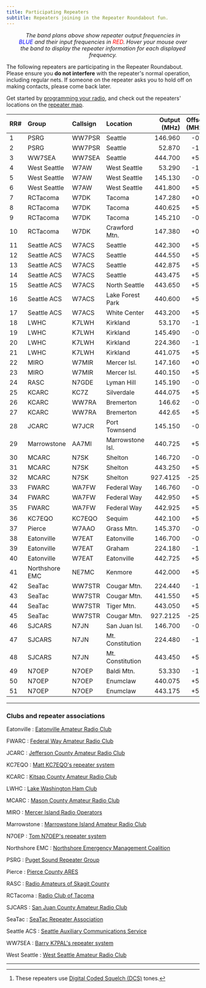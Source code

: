 ```yaml
---
title: Participating Repeaters
subtitle: Repeaters joining in the Repeater Roundabout fun.
---
```


<div id="spectra"></div>

<p style="margin: 5px 2rem; font-size: 0.9rem; text-align:center; font-style: italic;">
The band plans above show repeater output frequencies in <span style="color: blue;">BLUE</span> and
their input frequencies in <span style="color: red;">RED</span>.  Hover your mouse over the band to
display the repeater information for each displayed frequency.
</p>

The following repeaters are participating in the Repeater Roundabout. Please ensure you **do not
interfere** with the repeater's normal operation, including regular nets. If someone on the repeater
asks you to hold off on making contacts, please come back later.

Get started by [programming your radio](/files), and check out the repeaters' locations on the
[repeater map](/map).

| RR#   | Group          | Callsign   | Location         |   Output (MHz) |   Offset (MHz) |   Tone (Hz) |
|:------|:---------------|:-----------|:-----------------|---------------:|---------------:|------------:|
| 1     | PSRG           | WW7PSR     | Seattle          |        146.960 |           -0.6 |       103.5 |
| 2     | PSRG           | WW7PSR     | Seattle          |         52.870 |           -1.7 |       103.5 |
| 3     | WW7SEA         | WW7SEA     | Seattle          |        444.700 |           +5.0 |       103.5 |
| 4     | West Seattle   | W7AW       | West Seattle     |         53.290 |           -1.7 |       100.0 |
| 5     | West Seattle   | W7AW       | West Seattle     |        145.130 |           -0.6 |       103.5 |
| 6     | West Seattle   | W7AW       | West Seattle     |        441.800 |           +5.0 |       141.3 |
| 7     | RCTacoma       | W7DK       | Tacoma           |        147.280 |           +0.6 |       103.5 |
| 8     | RCTacoma       | W7DK       | Tacoma           |        440.625 |           +5.0 |       103.5 |
| 9     | RCTacoma       | W7DK       | Tacoma           |        145.210 |           -0.6 |       141.3 |
| 10    | RCTacoma       | W7DK       | Crawford Mtn.    |        147.380 |           +0.6 |       103.5 |
| 11    | Seattle ACS    | W7ACS      | Seattle          |        442.300 |           +5.0 |       141.3 |
| 12    | Seattle ACS    | W7ACS      | Seattle          |        444.550 |           +5.0 |       141.3 |
| 13    | Seattle ACS    | W7ACS      | Seattle          |        442.875 |           +5.0 |       141.3 |
| 14    | Seattle ACS    | W7ACS      | Seattle          |        443.475 |           +5.0 |       141.3 |
| 15    | Seattle ACS    | W7ACS      | North Seattle    |        443.650 |           +5.0 |       141.3 |
| 16    | Seattle ACS    | W7ACS      | Lake Forest Park |        440.600 |           +5.0 |       141.3 |
| 17    | Seattle ACS    | W7ACS      | White Center     |        443.200 |           +5.0 |       141.3 |
| 18    | LWHC           | K7LWH      | Kirkland         |         53.170 |           -1.7 |       100.0 |
| 19    | LWHC           | K7LWH      | Kirkland         |        145.490 |           -0.6 |       103.5 |
| 20    | LWHC           | K7LWH      | Kirkland         |        224.360 |           -1.6 |       103.5 |
| 21    | LWHC           | K7LWH      | Kirkland         |        441.075 |           +5.0 |       103.5 |
| 22    | MIRO           | W7MIR      | Mercer Isl.      |        147.160 |           +0.6 |       146.2 |
| 23    | MIRO           | W7MIR      | Mercer Isl.      |        440.150 |           +5.0 |       103.5 |
| 24    | RASC           | N7GDE      | Lyman Hill       |        145.190 |           -0.6 |       127.3 |
| 25    | KCARC          | KC7Z       | Silverdale       |        444.075 |           +5.0 |       103.5 |
| 26    | KCARC          | WW7RA      | Bremerton        |         146.62 |           -0.6 |       103.5 |
| 27    | KCARC          | WW7RA      | Bremerton        |         442.65 |           +5.0 |       103.5 |
| 28    | JCARC          | W7JCR      | Port Townsend    |        145.150 |           -0.6 |       114.8 |
| 29    | Marrowstone    | AA7MI      | Marrowstone Isl. |        440.725 |           +5.0 |       114.8 |
| 30    | MCARC          | N7SK       | Shelton          |        146.720 |           -0.6 |       103.5 |
| 31    | MCARC          | N7SK       | Shelton          |        443.250 |           +5.0 |       100.0 |
| 32    | MCARC          | N7SK       | Shelton          |       927.4125 |          -25.0 |       114.8 |
| 33    | FWARC          | WA7FW      | Federal Way      |        146.760 |           -0.6 |       103.5 |
| 34    | FWARC          | WA7FW      | Federal Way      |        442.950 |           +5.0 |       103.5 |
| 35    | FWARC          | WA7FW      | Federal Way      |        442.925 |           +5.0 |  D036[^dcs] |
| 36    | KC7EQO         | KC7EQO     | Sequim           |        442.100 |           +5.0 |       100.0 |
| 37    | Pierce         | W7AAO      | Grass Mtn.       |        145.370 |           -0.6 |       136.5 |
| 38    | Eatonville     | W7EAT      | Eatonville       |        146.700 |           -0.6 |       103.5 |
| 39    | Eatonville     | W7EAT      | Graham           |        224.180 |           -1.6 |       103.5 |
| 40    | Eatonville     | W7EAT      | Eatonville       |        442.725 |           +5.0 |       103.5 |
| 41    | Northshore EMC | NE7MC      | Kenmore          |        442.000 |           +5.0 |       141.3 |
| 42    | SeaTac         | WW7STR     | Cougar Mtn.      |        224.440 |           -1.6 |       103.5 |
| 43    | SeaTac         | WW7STR     | Cougar Mtn.      |        441.550 |           +5.0 |       103.5 |
| 44    | SeaTac         | WW7STR     | Tiger Mtn.       |        443.050 |           +5.0 |       103.5 |
| 45    | SeaTac         | WW7STR     | Cougar Mtn.      |       927.2125 |          -25.0 |       114.8 |
| 46    | SJCARS         | N7JN       | San Juan Isl.    |        146.700 |           -0.6 |       131.8 |
| 47    | SJCARS         | N7JN       | Mt. Constitution |        224.480 |           -1.6 |       103.5 |
| 48    | SJCARS         | N7JN       | Mt. Constitution |        443.450 |           +5.0 |       103.5 |
| 49    | N7OEP          | N7OEP      | Baldi Mtn.       |         53.330 |           -1.7 |       100.0 |
| 50    | N7OEP          | N7OEP      | Enumclaw         |        440.075 |           +5.0 |       103.5 |
| 51    | N7OEP          | N7OEP      | Enumclaw         |        443.175 |           +5.0 |       107.2 |

---

### Clubs and repeater associations

Eatonville
: [Eatonville Amateur Radio Club](https://www.qrz.com/db/W7EAT)

FWARC
: [Federal Way Amateur Radio Club](https://fwarc.org/)

JCARC
: [Jefferson County Amateur Radio Club](https://w7jcr.wordpress.com/)

KC7EQO
: [Matt KC7EQO's repeater system](https://www.qrz.com/db/KC7EQO/R)

KCARC
: [Kitsap County Amateur Radio Club](https://kcarc.org/)

LWHC
: [Lake Washington Ham Club](https://www.lakewashingtonhamclub.org/)

MCARC
: [Mason County Amateur Radio Club](https://mc-arc.org/)

MIRO
: [Mercer Island Radio Operators](https://miro.cmivolunteers.org/)

Marrowstone
: [Marrowstone Island Amateur Radio Club](https://www.qrz.com/db/AA7MI)

N7OEP
: [Tom N7OEP's repeater system](https://www.qrz.com/db/n7oep)

Northshore EMC
: [Northshore Emergency Management Coalition](https://www.northshoreemc.com/)

PSRG
: [Puget Sound Repeater Group](http://www.psrg.org/)

Pierce
: [Pierce County ARES](http://www.piercecountyares.net)

RASC
: [Radio Amateurs of Skagit County](http://rasconline.com/)

RCTacoma
: [Radio Club of Tacoma](https://w7dk.org/)

SJCARS
: [San Juan County Amateur Radio Club](http://sjcars.org)

SeaTac
: [SeaTac Repeater Association](https://seatacra.com/)

Seattle ACS
: [Seattle Auxiliary Communications Service](https://www.seattleacs.org/)

WW7SEA
: [Barry K7PAL's repeater system](https://www.qrz.com/db/WW7SEA)

West Seattle
: [West Seattle Amateur Radio Club](https://w7aw.org/)



---

[^nbfm]: This repeater operates in *narrow-band* FM mode; please use the 12.5 KHz deviation setting on your radio.
[^dcs]: These repeaters use [Digital Coded Squelch (DCS)](https://www.hamradioschool.com/post/get-the-right-signal-tone) tones.

<!-- Load Javascript for Spectrum Display -->
<script type="module" src="./assets/js/spectra-control.js">
</script>
